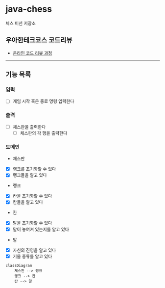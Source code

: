 # java-chess

체스 미션 저장소

## 우아한테크코스 코드리뷰

- [온라인 코드 리뷰 과정](https://github.com/woowacourse/woowacourse-docs/blob/master/maincourse/README.md)

---
## 기능 목록

### 입력
- [ ] 게임 시작 혹은 종료 명령 입력한다

### 출력
- [ ] 체스판을 출력한다
  - [ ] 체스판의 각 행을 출력한다

### 도메인

- 체스판
- [x] 랭크를 초기화할 수 있다
- [x] 랭크들을 알고 있다

- 랭크
- [x] 칸을 초기화할 수 있다
- [x] 칸들을 알고 있다

- 칸
- [x] 말을 초기화할 수 있다
- [x] 말이 놓여져 있는지를 알고 있다

- 말
- [x] 자신의 진영을 알고 있다
- [x] 기물 종류를 알고 있다

```mermaid
classDiagram
    체스판 --> 랭크
    랭크 --> 칸
    칸 --> 말
```
